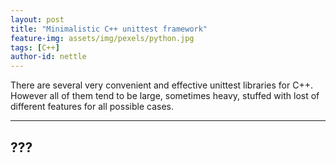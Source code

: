 ```yaml
---
layout: post
title: "Minimalistic C++ unittest framework"
feature-img: assets/img/pexels/python.jpg
tags: [C++]
author-id: nettle
---
```



There are several very convenient and effective unittest libraries for C++.
However all of them tend to be large, sometimes heavy, stuffed with lost of
different features for all possible cases.


************************

## ???

